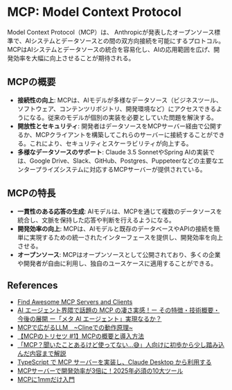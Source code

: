 # MCP: Model Context Protocol

Model Context Protocol（MCP）は、 Anthropicが発表したオープンソース標準で、AIシステムとデータソースとの間の双方向接続を可能にするプロトコル。
MCPはAIシステムとデータソースの統合を容易化し、AIの応用範囲を広げ、開発効率を大幅に向上させることが期待される。

## MCPの概要

- **接続性の向上**: MCPは、AIモデルが多様なデータソース（ビジネスツール、ソフトウェア、コンテンツリポジトリ、開発環境など）にアクセスできるようになる。従来のモデルが個別の実装を必要としていた問題を解決する。
- **開放性とセキュリティ**: 開発者はデータソースをMCPサーバー経由で公開するか、MCPクライアントを構築してこれらのサーバーに接続することができる。これにより、セキュリティとスケーラビリティが向上する。
- **多様なデータソースのサポート**: Claude 3.5 SonnetやSpring AIの実装では、Google Drive、Slack、GitHub、Postgres、Puppeteerなどの主要なエンタープライズシステムに対応するMCPサーバーが提供されている。

## MCPの特長

- **一貫性のある応答の生成**: AIモデルは、MCPを通じて複数のデータソースを統合し、文脈を保持した応答や判断を行えるようになる。
- **開発効率の向上**: MCPは、AIモデルと既存のデータベースやAPIの接続を簡単に実現するための統一されたインターフェースを提供し、開発効率を向上させる。
- **オープンソース**: MCPはオープンソースとして公開されており、多くの企業や開発者が自由に利用し、独自のユースケースに適用することができる。

## References

- [Find Awesome MCP Servers and Clients](https://mcp.so/)
- [AI エージェント界隈で話題の MCP の凄さ実感！ー その特徴・技術概要・今後の展開 ー「メタ AI エージェント」実現なるか？](https://zenn.dev/h1deya/articles/mcp-introduction)
- [MCPで広がるLLM　~Clineでの動作原理~](https://zenn.dev/codeciao/articles/cline-mcp-server-overview)
- [【MCPのトリセツ #1】MCPの概要と導入方法](https://zenn.dev/takna/articles/mcp-server-tutorial-01-install)
- [「MCP？聞いたことあるけど使ってない…😅」人向けに初歩から少し踏み込んだ内容まで解説](https://zenn.dev/yamada_quantum/articles/465c4993465053)
- [TypeScript で MCP サーバーを実装し、Claude Desktop から利用する](https://azukiazusa.dev/blog/typescript-mcp-server/)
- [MCPサーバーで開発効率が3倍に！2025年必須の10大ツール](https://qiita.com/takuya77088/items/58fd06fb46cecdd957d8)
- [MCPに1mmだけ入門](https://zenn.dev/ks0318/articles/053b5bc1701c31)
